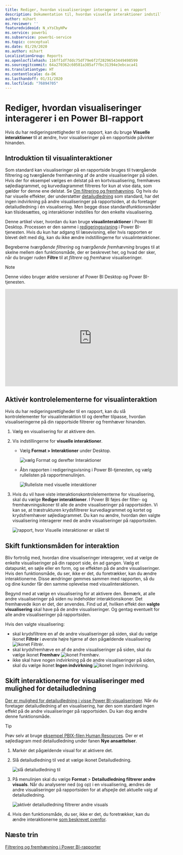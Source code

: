 ```yaml
---
title: Rediger, hvordan visualiseringer interagerer i en rapport
description: Dokumentation til, hvordan visuelle interaktioner indstilles i en rapport i Microsoft Power BI-tjenesten og i en Power BI Desktop-rapport.
author: mihart
ms.reviewer: ''
featuredvideoid: N_xYsCbyHPw
ms.service: powerbi
ms.subservice: powerbi-service
ms.topic: conceptual
ms.date: 01/29/2020
ms.author: mihart
LocalizationGroup: Reports
ms.openlocfilehash: 116ff1df7ddc75df79e6f2f28296543449498599
ms.sourcegitcommit: 64a270362c60581a385af7fbc31394e3ebcaca41
ms.translationtype: HT
ms.contentlocale: da-DK
ms.lasthandoff: 01/31/2020
ms.locfileid: "76894705"
---
```

# <a name="change-how-visuals-interact-in-a-power-bi-report"></a>Rediger, hvordan visualiseringer interagerer i en Power BI-rapport
Hvis du har redigeringsrettigheder til en rapport, kan du bruge **Visuelle interaktioner** til at ændre, hvor visualiseringer på en rapportside påvirker hinanden. 

## <a name="introduction-to-visual-interactions"></a>Introduktion til visualinteraktioner
Som standard kan visualiseringer på en rapportside bruges til tværgående filtrering og tværgående fremhævning af de andre visualiseringer på siden.
Hvis der for eksempel vælges en delstat på en kortvisualisering, fremhæves søjlediagrammet, og kurvediagrammet filtreres for kun at vise data, som gælder for denne ene delstat.
Se [Om filtrering og fremhævning](power-bi-reports-filters-and-highlighting.md). Og hvis du har visuelle effekter, der understøtter [detailudledning](consumer/end-user-drill.md) som standard, har det ingen indvirkning på andre visualiseringer på rapportsiden, at du foretager detailudledning i én visualisering. Men begge disse standardfunktionsmåder kan tilsidesættes, og interaktioner indstilles for den enkelte visualisering.

Denne artikel viser, hvordan du kan bruge **visualinteraktioner** i Power BI Desktop. Processen er den samme i [redigeringsvisning](service-interact-with-a-report-in-editing-view.md) i Power BI-tjenesten. Hvis du kun har adgang til læsevisning, eller hvis rapporten er blevet delt med dig, kan du ikke ændre indstillingerne for visualinteraktioner.

Begreberne *tværgående filtrering* og *tværgående fremhævning* bruges til at skelne mellem den funktionsmåde, der er beskrevet her, og hvad der sker, når du bruger ruden **Filtre** til at *filtrere* og *fremhæve* visualiseringer.  

> [!NOTE]
> Denne video bruger ældre versioner af Power BI Desktop og Power BI-tjenesten. 
>
>

<iframe width="560" height="315" src="https://www.youtube.com/embed/N_xYsCbyHPw?list=PL1N57mwBHtN0JFoKSR0n-tBkUJHeMP2cP" frameborder="0" allowfullscreen></iframe>


## <a name="enable-the-visual-interaction-controls"></a>Aktivér kontrolelementerne for visualinteraktion
Hvis du har redigeringsrettigheder til en rapport, kan du slå kontrolelementer for visualinteraktion til og derefter tilpasse, hvordan visualiseringerne på din rapportside filtrerer og fremhæver hinanden. 

1. Vælg en visualisering for at aktivere den.  
2. Vis indstillingerne for **visuelle interaktioner**.
    

    - Vælg **Format > Interaktioner** under Desktop.

        ![vælg Format og derefter Interaktioner](media/service-reports-visual-interactions/power-bi-interaction.png)

    - Åbn rapporten i redigeringsvisning i Power BI-tjenesten, og vælg rullelisten på rapportmenulinjen.

        ![Rulleliste med visuelle interaktioner](media/service-reports-visual-interactions/power-bi-service.png)

3. Hvis du vil have viste interaktionskontrolelementerne for visualisering, skal du vælge **Rediger interaktioner**. I Power BI føjes der filter- og fremhævningsikoner til alle de andre visualiseringer på rapportsiden. Vi kan se, at træstrukturen krydsfiltrerer kurvediagrammet og kortet og krydsfremhæver søjlediagrammet. Du kan nu ændre, hvordan den valgte visualisering interagerer med de andre visualiseringer på rapportsiden.
   
    ![rapport, hvor Visuelle interaktioner er slået til](media/service-reports-visual-interactions/power-bi-turn-on.png)


## <a name="change-the-interaction-behavior"></a>Skift funktionsmåden for interaktion
Bliv fortrolig med, hvordan dine visualiseringer interagerer, ved at vælge de enkelte visualiseringer på din rapport side, én ad gangen.  Vælg et datapunkt, en søjle eller en form, og se effekten på de andre visualiseringer. Hvis den funktionsmåde, du ser, ikke er det, du foretrækker, kan du ændre interaktionerne. Disse ændringer gemmes sammen med rapporten, så du og dine kunder får den samme oplevelse med visualinteraktionen.


Begynd med at vælge en visualisering for at aktivere den.  Bemærk, at alle andre visualiseringer på siden nu indeholder interaktionsikoner. Det fremhævede ikon er det, der anvendes. Find ud af, hvilken effekt den **valgte visualisering** skal have på de andre visualiseringer.  Og gentag eventuelt for alle andre visualiseringer på rapportsiden.

Hvis den valgte visualisering:
   
   * skal krydsfiltrere en af de andre visualiseringer på siden, skal du vælge ikonet **Filtrér** i øverste højre hjørne af den pågældende visualisering ![ikonet Filtrér](media/service-reports-visual-interactions/power-bi-filter-icon.png).
   * skal krydsfremhæve en af de andre visualiseringer på siden, skal du vælge ikonet **Fremhæv** ![ikonet Fremhæv](media/service-reports-visual-interactions/power-bi-highlight-icon.png).
   * ikke skal have nogen indvirkning på de andre visualiseringer på siden, skal du vælge ikonet **Ingen indvirkning** ![ikonet Ingen indvirkning](media/service-reports-visual-interactions/power-bi-no-impact.png).

## <a name="change-the-interactions-of-drillable-visualizations"></a>Skift interaktionerne for visualiseringer med mulighed for detailudledning
[Der er mulighed for detailudledning i visse Power BI-visualiseringer](consumer/end-user-drill.md). Når du foretager detailudledning af en visualisering, har den som standard ingen effekt på de andre visualiseringer på rapportsiden. Du kan dog ændre denne funktionsmåde. 

> [!TIP]
> Prøv selv at bruge [eksempel PBIX-filen Human Resources](https://download.microsoft.com/download/6/9/5/69503155-05A5-483E-829A-F7B5F3DD5D27/Human%20Resources%20Sample%20PBIX.pbix). Der er et søjlediagram med detailudledning under fanen **Nye ansættelser**.
>

1. Markér det pågældende visual for at aktivere det. 

2. Slå detailudledning til ved at vælge ikonet Detailudledning.

    ![slå detailudledning til](media/service-reports-visual-interactions/power-bi-drill-down.png)

2. På menulinjen skal du vælge **Format** > **Detailudledning filtrerer andre visuals**.  Når du analyserer ned (og op) i en visualisering, ændres de andre visualiseringer på rapportsiden for at afspejle det aktuelle valg af detailudledning. 

    ![aktivér detailudledning filtrerer andre visuals](media/service-reports-visual-interactions/power-bi-drill.png)

3. Hvis den funktionsmåde, du ser, ikke er det, du foretrækker, kan du ændre interaktionerne [som beskrevet ovenfor](#change-the-interaction-behavior).
    
## <a name="next-steps"></a>Næste trin
[Filtrering og fremhævning i Power BI-rapporter](power-bi-reports-filters-and-highlighting.md)